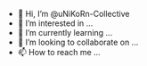 - 👋 Hi, I’m @uNiKoRn-Collective
- 👀 I’m interested in ...
- 🌱 I’m currently learning ...
- 💞️ I’m looking to collaborate on ...
- 📫 How to reach me ...

<!---
uNiKoRn-Collective/uNiKoRn-Collective is a ✨ special ✨ repository because its `README.md` (this file) appears on your GitHub profile.
You can click the Preview link to take a look at your changes.
--->
